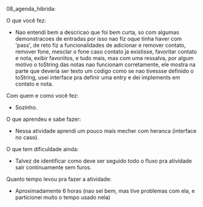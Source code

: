 08_agenda_hibrida:

O que você fez:
  - Nao entendi bem a descricao que foi bem curta, so com algumas demonstracoes de entradas por isso nao 
    fiz oque tinha haver com 'pass', de reto fiz a funcionalidades de adicionar e remover contato, remover 
    fone, mesclar o fone caso contato ja existisse, favoritar contato e nota, exibir favoriitos, e tudo mais,
    mas com uma ressalva, por algum motivo o toString das notas nao funcionam corretamente, ele mostra na 
    parte que deveria ser texto um codigo como se nao tivessse definido o toString, usei interface pra definir 
    uma entry e dei implements em contato e nota.
    
Com quem e como você fez:
  - Sozinho.

O que aprendeu e sabe fazer:
  - Nessa atividade aprendi um pouco mais mecher com heranca (interface no caso). 
    
O que tem dificuldade ainda:
  - Talvez de identificar como deve ser seguido todo o fluxo pra atividade sair continuamente sem furos.

Quanto tempo levou pra fazer a atividade:
  - Aproximadamente 6 horas (nao sei bem, mas tive problemas com ela, e particionei muito o tempo usado nela)
